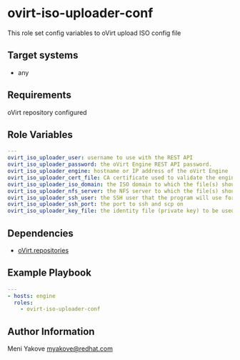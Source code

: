 ovirt-iso-uploader-conf
=================================================

This role set config variables to oVirt upload ISO config file

Target systems
--------------

* any

Requirements
------------

oVirt repository configured


Role Variables
--------------

```yaml
---
ovirt_iso_uploader_user: username to use with the REST API
ovirt_iso_uploader_password: the oVirt Engine REST API password.
ovirt_iso_uploader_engine: hostname or IP address of the oVirt Engine
ovirt_iso_uploader_cert_file: CA certificate used to validate the engine.
ovirt_iso_uploader_iso_domain: the ISO domain to which the file(s) should be uploaded
ovirt_iso_uploader_nfs_server: the NFS server to which the file(s) should be uploaded.
ovirt_iso_uploader_ssh_user: the SSH user that the program will use for SSH file transfers.
ovirt_iso_uploader_ssh_port: the port to ssh and scp on
ovirt_iso_uploader_key_file: the identity file (private key) to be used for accessing the file server
```

Dependencies
------------

* [oVirt.repositories](https://galaxy.ansible.com/oVirt/repositories/)


Example Playbook
----------------

```yaml
---
- hosts: engine
  roles:
    - ovirt-iso-uploader-conf
```


Author Information
------------------

Meni Yakove
myakove@redhat.com
